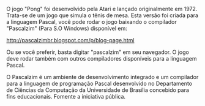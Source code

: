 O jogo "Pong" foi desenvolvido pela Atari e lançado originalmente em 1972. Trata-se de um jogo que simula o tênis de mesa. 
Esta versão foi criada para a linguagem Pascal, você pode rodar o jogo baixando o compilador "Pascalzim" (Para S.O Windows) disponível em:

http://pascalzimbr.blogspot.com/p/blog-page.html

Ou se você preferir, basta digitar "pascalzim" em seu navegador. O jogo deve rodar também com outros compiladores disponíveis para a linguagem Pascal.

O Pascalzim é um ambiente de desenvolvimento integrado e um compilador para a linguagem de programação Pascal desenvolvido no Departamento de Ciências da Computação da Universidade de Brasília concebido para fins educacionais. Fomente a iniciativa pública.